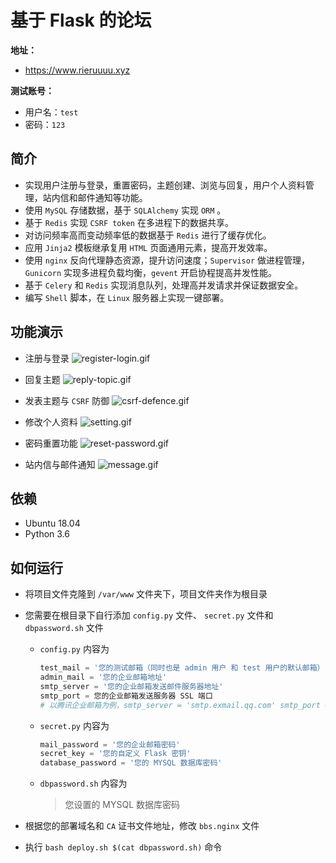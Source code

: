 # 基于 Flask 的论坛


**地址：** 
- https://www.rieruuuu.xyz

**测试账号：** 
- 用户名：`test` 
- 密码：`123`


**简介**
-
- 实现用户注册与登录，重置密码，主题创建、浏览与回复，用户个人资料管理，站内信和邮件通知等功能。
- 使用 `MySQL` 存储数据，基于 `SQLAlchemy` 实现 `ORM` 。
- 基于 `Redis` 实现 `CSRF token` 在多进程下的数据共享。
- 对访问频率高而变动频率低的数据基于 `Redis` 进行了缓存优化。
- 应用 `Jinja2` 模板继承复用 `HTML` 页面通用元素，提高开发效率。
- 使用 `nginx` 反向代理静态资源，提升访问速度；`Supervisor` 做进程管理，`Gunicorn` 实现多进程负载均衡，`gevent` 开启协程提高并发性能。
- 基于 `Celery` 和 `Redis` 实现消息队列，处理高并发请求并保证数据安全。
- 编写 `Shell` 脚本，在 `Linux` 服务器上实现一键部署。


**功能演示**
- 
- 注册与登录
![register-login.gif](https://i.loli.net/2019/07/11/5d26c5dd6176251745.gif)

- 回复主题
![reply-topic.gif](https://i.loli.net/2019/07/11/5d26c710e7a7c86528.gif)

- 发表主题与 `CSRF` 防御
![csrf-defence.gif](https://i.loli.net/2019/07/11/5d26c7320578f36848.gif)

- 修改个人资料
![setting.gif](https://i.loli.net/2019/07/11/5d26c74a5e6b510146.gif)

- 密码重置功能
![reset-password.gif](https://i.loli.net/2019/07/11/5d26c75777bd322474.gif)

- 站内信与邮件通知
![message.gif](https://i.loli.net/2019/07/11/5d26c7509310265855.gif)


**依赖**
-
- Ubuntu 18.04
- Python 3.6


**如何运行**
-
- 将项目文件克隆到 `/var/www` 文件夹下，项目文件夹作为根目录

- 您需要在根目录下自行添加 `config.py` 文件、 `secret.py` 文件和 `dbpassword.sh` 文件

  - `config.py` 内容为
    ```python
    test_mail = '您的测试邮箱（同时也是 admin 用户 和 test 用户的默认邮箱）'
    admin_mail = '您的企业邮箱地址'
    smtp_server = '您的企业邮箱发送邮件服务器地址'
    smtp_port = 您的企业邮箱发送服务器 SSL 端口
    # 以腾讯企业邮箱为例，smtp_server = 'smtp.exmail.qq.com' smtp_port = 465
    ```

  - `secret.py` 内容为
    ```python
    mail_password = '您的企业邮箱密码'
    secret_key = '您的自定义 Flask 密钥'
    database_password = '您的 MYSQL 数据库密码'
    ```
    
  - `dbpassword.sh` 内容为
	>您设置的 MYSQL 数据库密码

- 根据您的部署域名和 `CA` 证书文件地址，修改 `bbs.nginx` 文件
 
- 执行 `bash deploy.sh $(cat dbpassword.sh)` 命令